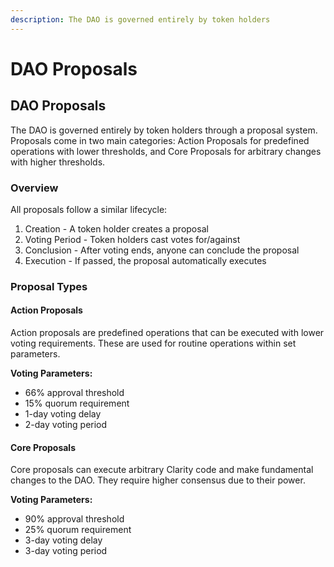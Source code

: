 ```yaml
---
description: The DAO is governed entirely by token holders
---
```


# DAO Proposals

## DAO Proposals

The DAO is governed entirely by token holders through a proposal system. Proposals come in two main categories: Action Proposals for predefined operations with lower thresholds, and Core Proposals for arbitrary changes with higher thresholds.

### Overview

All proposals follow a similar lifecycle:

1. Creation - A token holder creates a proposal
2. Voting Period - Token holders cast votes for/against
3. Conclusion - After voting ends, anyone can conclude the proposal
4. Execution - If passed, the proposal automatically executes

### Proposal Types

#### Action Proposals

Action proposals are predefined operations that can be executed with lower voting requirements. These are used for routine operations within set parameters.

**Voting Parameters:**

* 66% approval threshold
* 15% quorum requirement
* 1-day voting delay
* 2-day voting period

#### Core Proposals

Core proposals can execute arbitrary Clarity code and make fundamental changes to the DAO. They require higher consensus due to their power.

**Voting Parameters:**

* 90% approval threshold
* 25% quorum requirement
* 3-day voting delay
* 3-day voting period
